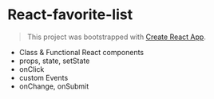 # React-favorite-list

> This project was bootstrapped with [Create React App](https://github.com/facebook/create-react-app).

- Class & Functional React components
- props, state, setState
- onClick
- custom Events
- onChange, onSubmit

